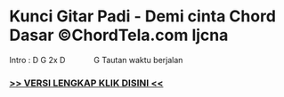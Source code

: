 
 # Kunci Gitar Padi - Demi cinta Chord Dasar ©ChordTela.com ljcna


Intro : D G 2x D             G Tautan waktu berjalan

###  <a href="https://shortlighzx.web.app?sq=Kunci Gitar Padi - Demi cinta Chord Dasar ©ChordTela.com"> >> VERSI LENGKAP KLIK DISINI << </a>
